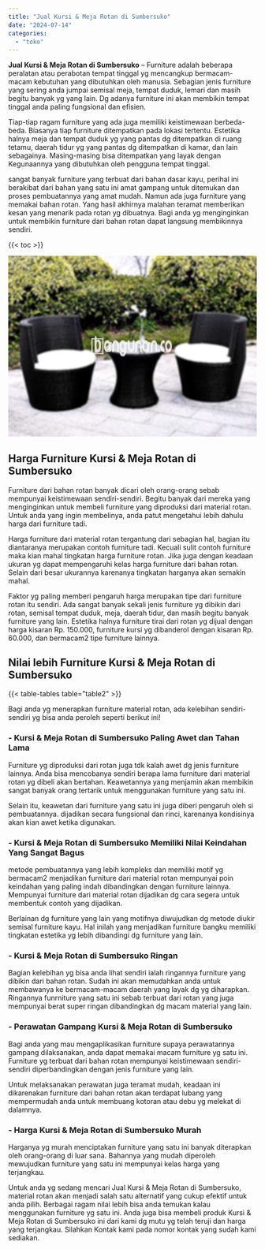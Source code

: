 ```yaml
---
title: "Jual Kursi & Meja Rotan di Sumbersuko"
date: "2024-07-14"
categories: 
  - "toko"
---
```


**Jual Kursi & Meja Rotan di Sumbersuko** – Furniture adalah beberapa peralatan atau perabotan tempat tinggal yg mencangkup bermacam-macam kebutuhan yang dibutuhkan oleh manusia. Sebagian jenis furniture yang sering anda jumpai semisal meja, tempat duduk, lemari dan masih begitu banyak yg yang lain. Dg adanya furniture ini akan membikin tempat tinggal anda paling fungsional dan efisien.

Tiap-tiap ragam furniture yang ada juga memiliki keistimewaan berbeda-beda. Biasanya tiap furniture ditempatkan pada lokasi tertentu. Estetika halnya meja dan tempat duduk yg yang pantas dg ditempatkan di ruang tetamu, daerah tidur yg yang pantas dg ditempatkan di kamar, dan lain sebagainya. Masing-masing bisa ditempatkan yang layak dengan Kegunaannya yang dibutuhkan oleh pengguna tempat tinggal.

sangat banyak furniture yang terbuat dari bahan dasar kayu, perihal ini berakibat dari bahan yang satu ini amat gampang untuk ditemukan dan proses pembuatannya yang amat mudah. Namun ada juga furniture yang memakai bahan rotan. Yang hasil akhirnya malahan teramat memberikan kesan yang menarik pada rotan yg dibuatnya. Bagi anda yg menginginkan untuk membikin furniture dari bahan rotan dapat langsung membikinnya sendiri.

{{< toc >}}

![Jual Kursi & Meja Rotan di Sumbersuko](/images/kursi-meja-rotan-murah51.png)

## Harga Furniture Kursi & Meja Rotan di Sumbersuko

Furniture dari bahan rotan banyak dicari oleh orang-orang sebab mempunyai keistimewaan sendiri-sendiri. Begitu banyak dari mereka yang menginginkan untuk membeli furniture yang diproduksi dari material rotan. Untuk anda yang ingin membelinya, anda patut mengetahui lebih dahulu harga dari furniture tadi.

Harga furniture dari material rotan tergantung dari sebagian hal, bagian itu diantaranya merupakan contoh furniture tadi. Kecuali sulit contoh furniture maka kian mahal tingkatan harga furniture rotan. Jika juga dengan keadaan ukuran yg dapat mempengaruhi kelas harga furniture dari bahan rotan. Selain dari besar ukurannya karenanya tingkatan harganya akan semakin mahal.

Faktor yg paling memberi pengaruh harga merupakan tipe dari furniture rotan itu sendiri. Ada sangat banyak sekali jenis furniture yg dibikin dari rotan, semisal tempat duduk, meja, daerah tidur, dan masih begitu banyak furniture yang lain. Estetika halnya furniture tirai dari rotan yg dijual dengan harga kisaran Rp. 150.000, furniture kursi yg dibanderol dengan kisaran Rp. 60.000, dan bermacam2 tipe furniture lainnya.

## Nilai lebih Furniture Kursi & Meja Rotan di Sumbersuko

{{< table-tables table="table2" >}}

Bagi anda yg menerapkan furniture material rotan, ada kelebihan sendiri-sendiri yg bisa anda peroleh seperti berikut ini!

### \- Kursi & Meja Rotan di Sumbersuko Paling Awet dan Tahan Lama

Furniture yg diproduksi dari rotan juga tdk kalah awet dg jenis furniture lainnya. Anda bisa mencobanya sendiri berapa lama furniture dari material rotan yg dibeli akan bertahan. Keawetannya yang menjamin akan membikin sangat banyak orang tertarik untuk menggunakan furniture yang satu ini.

Selain itu, keawetan dari furniture yang satu ini juga diberi pengaruh oleh si pembuatannya. dijadikan secara fungsional dan rinci, karenanya kondisinya akan kian awet ketika digunakan.

### \- Kursi & Meja Rotan di Sumbersuko Memiliki Nilai Keindahan Yang Sangat Bagus

metode pembuatannya yang lebih kompleks dan memiliki motif yg bermacam2 menjadikan furniture dari material rotan mempunyai poin keindahan yang paling indah dibandingkan dengan furniture lainnya. Mempunyai furniture dari material rotan dijadikan dg cara segera untuk membentuk contoh yang dijadikan.

Berlainan dg furniture yang lain yang motifnya diwujudkan dg metode diukir semisal furniture kayu. Hal inilah yang menjadikan furniture bangku memiliki tingkatan estetika yg lebih dibandingi dg furniture yang lain.

### \- Kursi & Meja Rotan di Sumbersuko Ringan

Bagian kelebihan yg bisa anda lihat sendiri ialah ringannya furniture yang dibikin dari bahan rotan. Sudah ini akan memudahkan anda untuk membawanya ke bermacam-macam daerah yang layak dg yg diharapkan. Ringannya funrniture yang satu ini sebab terbuat dari rotan yang juga mempunyai berat super ringan dibandingkan dg macam material yang lain.

### \- Perawatan Gampang Kursi & Meja Rotan di Sumbersuko

Bagi anda yang mau mengaplikasikan furniture supaya perawatannya gampang dilaksanakan, anda dapat memakai macam furniture yg satu ini. Furniture yg terbuat dari bahan rotan mempunyai keistimewaan sendiri-sendiri diperbandingkan dengan jenis furniture yang lain.

Untuk melaksanakan perawatan juga teramat mudah, keadaan ini dikarenakan furniture dari bahan rotan akan terdapat lubang yang mempermudah anda untuk membuang kotoran atau debu yg melekat di dalamnya.

### \- Harga Kursi & Meja Rotan di Sumbersuko Murah

Harganya yg murah menciptakan furniture yang satu ini banyak diterapkan oleh orang-orang di luar sana. Bahannya yang mudah diperoleh mewujudkan furniture yang satu ini mempunyai kelas harga yang terjangkau.

Untuk anda yg sedang mencari Jual Kursi & Meja Rotan di Sumbersuko, material rotan akan menjadi salah satu alternatif yang cukup efektif untuk anda pilih. Berbagai ragam nilai lebih bisa anda temukan kalau menggunakan furniture yg satu ini. Anda juga bisa membeli produk Kursi & Meja Rotan di Sumbersuko ini dari kami dg mutu yg telah teruji dan harga yang terjangkau. Silahkan Kontak kami pada nomor kontak yang sudah kami sediakan.
